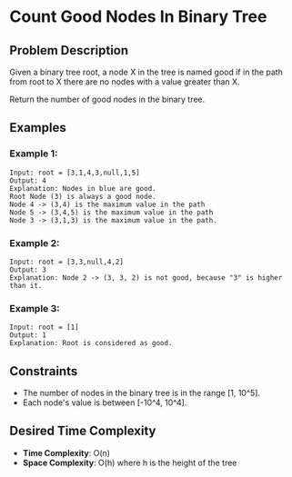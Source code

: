 # Count Good Nodes In Binary Tree

## Problem Description

Given a binary tree root, a node X in the tree is named good if in the path from root to X there are no nodes with a value greater than X.

Return the number of good nodes in the binary tree.

## Examples

### Example 1:

```
Input: root = [3,1,4,3,null,1,5]
Output: 4
Explanation: Nodes in blue are good.
Root Node (3) is always a good node.
Node 4 -> (3,4) is the maximum value in the path
Node 5 -> (3,4,5) is the maximum value in the path
Node 3 -> (3,1,3) is the maximum value in the path.
```

### Example 2:

```
Input: root = [3,3,null,4,2]
Output: 3
Explanation: Node 2 -> (3, 3, 2) is not good, because "3" is higher than it.
```

### Example 3:

```
Input: root = [1]
Output: 1
Explanation: Root is considered as good.
```

## Constraints

- The number of nodes in the binary tree is in the range [1, 10^5].
- Each node's value is between [-10^4, 10^4].

## Desired Time Complexity

- **Time Complexity**: O(n)
- **Space Complexity**: O(h) where h is the height of the tree
